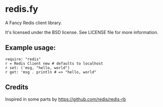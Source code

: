 # redis.fy
A Fancy Redis client library.

It's licensed under the BSD license.
See LICENSE file for more information.

## Example usage:

    require: "redis"
    r = Redis Client new # defaults to localhost
    r set: ('msg, "hello, world")
    r get: 'msg . println # => "hello, world"


## Credits
Inspired in some parts by https://github.com/redis/redis-rb
